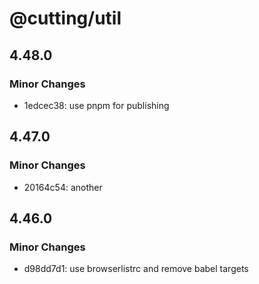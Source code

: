 # @cutting/util

## 4.48.0

### Minor Changes

- 1edcec38: use pnpm for publishing

## 4.47.0

### Minor Changes

- 20164c54: another

## 4.46.0

### Minor Changes

- d98dd7d1: use browserlistrc and remove babel targets
